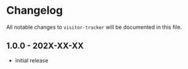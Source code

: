 # Changelog

All notable changes to `visitor-tracker` will be documented in this file.

## 1.0.0 - 202X-XX-XX

- initial release
